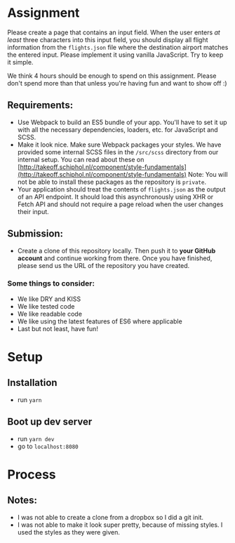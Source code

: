 # Assignment

Please create a page that contains an input field.
When the user enters _at least_ three characters into this input field,
you should display all flight information from the `flights.json` file where the destination airport matches the entered input.
Please implement it using vanilla JavaScript. Try to keep it simple.

We think 4 hours should be enough to spend on this assignment.
Please don't spend more than that unless you're having fun and want to show off :)

## Requirements:

- Use Webpack to build an ES5 bundle of your app. You'll have to set it up with all the necessary dependencies, loaders, etc. for JavaScript and SCSS.
- Make it look nice. Make sure Webpack packages your styles. We have provided some internal SCSS files in the `/src/scss` directory from our internal setup.
  You can read about these on [http://takeoff.schiphol.nl/component/style-fundamentals](http://takeoff.schiphol.nl/component/style-fundamentals)
  Note: You will not be able to install these packages as the repository is `private`.
- Your application should treat the contents of `flights.json` as the output of an API endpoint.
  It should load this asynchronously using XHR or Fetch API and should not require a page reload when the user changes their input.

## Submission:

- Create a clone of this repository locally.
  Then push it to **your GitHub account** and continue working from there.
  Once you have finished, please send us the URL of the repository you have created.

### Some things to consider:

- We like DRY and KISS
- We like tested code
- We like readable code
- We like using the latest features of ES6 where applicable
- Last but not least, have fun!

# Setup

## Installation

- run `yarn`

## Boot up dev server

- run `yarn dev`
- go to `localhost:8080`

# Process

## Notes:

- I was not able to create a clone from a dropbox so I did a git init.
- I was not able to make it look super pretty, because of missing styles. I used the styles as they were given.
